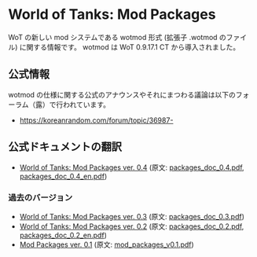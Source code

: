 # World of Tanks: Mod Packages
WoT の新しい mod システムである wotmod 形式 (拡張子 .wotmod のファイル) に関する情報です。
wotmod は WoT 0.9.17.1 CT から導入されました。

## 公式情報
wotmod の仕様に関する公式のアナウンスやそれにまつわる議論は以下のフォーラム（露）で行われています。
+ https://koreanrandom.com/forum/topic/36987-

## 公式ドキュメントの翻訳
+ [World of Tanks: Mod Packages ver. 0.4](packages_doc_0.4_ja) (原文: [packages_doc_0.4.pdf](https://koreanrandom.com/forum/index.php?app=core&module=attach&section=attach&attach_id=112949), [packages_doc_0.4_en.pdf](https://koreanrandom.com/forum/index.php?app=core&module=attach&section=attach&attach_id=113097))

### 過去のバージョン
+ [World of Tanks: Mod Packages ver. 0.3](packages_doc_0.3_ja) (原文: [packages_doc_0.3.pdf](docs/packages_doc_0.3.pdf))
+ [World of Tanks: Mod Packages ver. 0.2](packages_doc_0.2_ja) (原文: [packages_doc_0.2.pdf](docs/packages_doc_0.2.pdf), [packages_doc_0.2_en.pdf](docs/packages_doc_0.2_en.pdf))
+ [Mod Packages ver. 0.1](packages_doc_0.1_ja) (原文: [mod_packages_v0.1.pdf](docs/mod_packages_v0.1.pdf))
